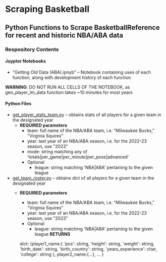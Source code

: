 # Scraping Basketball
## Python Functions to Scrape BasketballReference for recent and historic NBA/ABA data
### Respository Contents
#### Juypter Notebooks
* "Getting Old Data (ABA).ipnyb" – Notebook containing uses of each function, along with development history of each function

**WARNING**: DO NOT RUN ALL CELLS OF THE NOTEBOOK, as gen_player_lm_data function takes ~10 minutes for most years
#### Python Files
* <ins>get_player_stats_team.py</ins> – obtains stats of all players for a given team in the designated year
    * **REQUIRED parameters**
        * team: full name of the NBA/ABA team, i.e. "Milwaukee Bucks," "Virginia Squires"
        * year: last year of an NBA/ABA season, i.e. for the 2022-23 season, use "2023"
        * mode: string matching any of 'totals|per_game|per_minute|per_poss|advanced'
        * Optional
            * league: string matching 'NBA|ABA' pertaining to the given league
* <ins>get_team_roster.py</ins> – obtains dict of all players for a given team in the designated year
    * **REQUIRED parameters**
        * team: full name of the NBA/ABA team, i.e. "Milwaukee Bucks," "Virginia Squires"
        * year: last year of an NBA/ABA season, i.e. for the 2022-23 season, use "2023"
        * Optional
            * league: string matching 'NBA|ABA' pertaining to the given league
    **RETURNS**
        
        dict: {player1_name:{
                    'pos': string,
                    'height': string,
                    'weight': string,
                    'birth_date': string,
                    'birth_country': string,
                    'years_experience': char,
                    'college': string
                },
                player2_name:{...},
                ...
              }